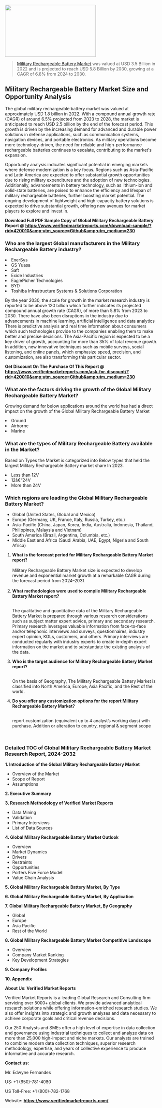 <img src="https://ffe5etoiles.com/wp-content/uploads/2024/12/MST1-300x171.png" alt="" width="300" height="171" class="alignnone size-medium wp-image-20088" /><blockquote><p><p><a href="https://www.verifiedmarketreports.com/download-sample/?rid=420010&utm_source=Github&utm_medium=230" target="_blank">Military Rechargeable Battery Market</a> was valued at USD 3.5 Billion in 2022 and is projected to reach USD 5.8 Billion by 2030, growing at a CAGR of 6.8% from 2024 to 2030.</p></blockquote><p><h2>Military Rechargeable Battery Market Size and Opportunity Analysis</h2> <p>The global military rechargeable battery market was valued at approximately USD 1.8 billion in 2022. With a compound annual growth rate (CAGR) of around 6.5% projected from 2023 to 2028, the market is anticipated to reach USD 2.5 billion by the end of the forecast period. This growth is driven by the increasing demand for advanced and durable power solutions in defense applications, such as communication systems, navigation devices, and portable electronics. As military operations become more technology-driven, the need for reliable and high-performance rechargeable batteries continues to escalate, contributing to the market's expansion.</p> <p>Opportunity analysis indicates significant potential in emerging markets where defense modernization is a key focus. Regions such as Asia-Pacific and Latin America are expected to offer substantial growth opportunities due to rising military expenditures and the adoption of new technologies. Additionally, advancements in battery technology, such as lithium-ion and solid-state batteries, are poised to enhance the efficiency and lifespan of military rechargeable batteries, further boosting market potential. The ongoing development of lightweight and high-capacity battery solutions is expected to drive substantial growth, offering new avenues for market players to explore and invest in.</p> </p><p class=""><strong>Download Full PDF Sample Copy of Global Military Rechargeable Battery Report @ <a href="https://www.verifiedmarketreports.com/download-sample/?rid=420010&amp;utm_source=Github&amp;utm_medium=230" target="_blank">https://www.verifiedmarketreports.com/download-sample/?rid=420010&amp;utm_source=Github&amp;utm_medium=230</a></strong></p><h3 id="" class="">Who are the largest Global manufacturers in the Military Rechargeable Battery industry?</h3><p><li>EnerSys</li><li> GS Yuasa</li><li> Saft</li><li> Exide Industries</li><li> EaglePicher Technologies</li><li> BYD</li><li> Toshiba Infrastructure Systems & Solutions Corporation</li></p><div class=""><div class="" dir="" data-message-author-role="" data-message-id="" data-message-model-slug=""><div class=""><div class=""><div class=""><div class="" dir="" data-message-author-role="" data-message-id="" data-message-model-slug=""><div class=""><div class=""><p>By the year 2030, the scale for growth in the market research industry is reported to be above 120 billion which further indicates its projected compound annual growth rate (CAGR), of more than 5.8% from 2023 to 2030. There have also been disruptions in the industry due to advancements in machine learning, artificial intelligence and data analytics There is predictive analysis and real time information about consumers which such technologies provide to the companies enabling them to make better and precise decisions. The Asia-Pacific region is expected to be a key driver of growth, accounting for more than 35% of total revenue growth. In addition, new innovative techniques such as mobile surveys, social listening, and online panels, which emphasize speed, precision, and customization, are also transforming this particular sector.</p><p><strong>Get Discount On The Purchase Of This Report @&nbsp; <a href="https://www.verifiedmarketreports.com/ask-for-discount/?rid=420010&amp;utm_source=Github&amp;utm_medium=230" target="_blank">https://www.verifiedmarketreports.com/ask-for-discount/?rid=420010&amp;utm_source=Github&amp;utm_medium=230</a></strong></p></div></div></div></div></div></div></div></div><h3 id="" class="">What are the factors driving the growth of the Global Military Rechargeable Battery Market?</h3><p id="" class="">Growing demand for below applications around the world has had a direct impact on the growth of the Global Military Rechargeable Battery Market</p><p id="" class=""><li>Ground</li><li> Airborne</li><li> Marine</li></p><h3 id="" class="">What are the types of Military Rechargeable Battery available in the Market?</h3><p id="" class="">Based on Types the Market is categorized into Below types that held the largest Military Rechargeable Battery market share In 2023.</p><p id="" class=""><li>Less than 12V</li><li> 12â€“24V</li><li> More than 24V</li></p><h3 id="" class="">Which regions are leading the Global Military Rechargeable Battery Market?</h3><ul><li>Global (United States, Global and Mexico)</li><li>Europe (Germany, UK, France, Italy, Russia, Turkey, etc.)</li><li>Asia-Pacific (China, Japan, Korea, India, Australia, Indonesia, Thailand, Philippines, Malaysia and Vietnam)</li><li>South America (Brazil, Argentina, Columbia, etc.)</li><li>Middle East and Africa (Saudi Arabia, UAE, Egypt, Nigeria and South Africa)</li></ul><p><ol><li><strong>What is the forecast period for Military Rechargeable Battery Market report?<br /></strong><br /><span data-sheets-root="1" data-sheets-value="{&quot;1&quot;:2,&quot;2&quot;:&quot;XXXX size is expected to develop revenue and exponential market growth at a remarkable CAGR during the forecast period from 2024&ndash;2030.&quot;}" data-sheets-userformat="{&quot;2&quot;:12674,&quot;4&quot;:{&quot;1&quot;:2,&quot;2&quot;:16776960},&quot;10&quot;:2,&quot;11&quot;:0,&quot;15&quot;:&quot;Arial&quot;,&quot;16&quot;:12}">Military Rechargeable Battery Market size is expected to develop revenue and exponential market growth at a remarkable CAGR during the forecast period from 2024&ndash;2031.</span><br /><br /></li><li><strong>What methodologies were used to compile Military Rechargeable Battery Market report?<br /><br /></strong><p>The qualitative and quantitative data of the&nbsp;Military Rechargeable Battery Market is prepared through various research considerations such as subject matter expert advice, primary and secondary research. Primary research leverages valuable information from face-to-face and/or telephonic interviews and surveys, questionnaires, industry expert opinion, KOLs, customers, and others. Primary interviews are conducted regularly with industry experts to create in-depth expert information on the market and to substantiate the existing analysis of the data.&nbsp;</p></li><li><strong>Who is the target audience for Military Rechargeable Battery Market report?<br /><br /></strong><p>On the basis of Geography, The&nbsp;Military Rechargeable Battery Market is classified into North America, Europe, Asia Pacific, and the Rest of the world.</p></li><li><strong>Do you offer any customization options for the report Military Rechargeable Battery Market?<br /><br /></strong><p>report customization (equivalent up to 4 analyst&rsquo;s working days) with purchase. Addition or alteration to country, regional &amp; segment scope</p><p>&nbsp;</p></li></ol></p><h3 id="" class="">Detailed TOC of Global Military Rechargeable Battery Market Research Report, 2024-2032</h3><p id="" class=""><strong>1. Introduction of the Global Military Rechargeable Battery Market</strong></p><ul><li>Overview of the Market</li><li>Scope of Report</li><li>Assumptions</li></ul><p id="" class=""><strong>2. Executive Summary</strong></p><p id="" class=""><strong>3. Research Methodology of&nbsp;Verified Market Reports</strong></p><ul><li>Data Mining</li><li>Validation</li><li>Primary Interviews</li><li>List of Data Sources</li></ul><p id="" class=""><strong>4. Global Military Rechargeable Battery Market Outlook</strong></p><ul><li>Overview</li><li>Market Dynamics</li><li>Drivers</li><li>Restraints</li><li>Opportunities</li><li>Porters Five Force Model</li><li>Value Chain Analysis</li></ul><p id="" class=""><strong>5. Global Military Rechargeable Battery Market, By&nbsp;Type</strong></p><p id="" class=""><strong>6. Global Military Rechargeable Battery Market, By Application</strong></p><p id="" class=""><strong>7. Global Military Rechargeable Battery Market, By Geography</strong></p><ul><li>Global</li><li>Europe</li><li>Asia Pacific</li><li>Rest of the World</li></ul><p id="" class=""><strong>8. Global Military Rechargeable Battery Market Competitive Landscape</strong></p><ul><li>Overview</li><li>Company Market Ranking</li><li>Key Development Strategies</li></ul><p id="" class=""><strong>9. Company Profiles</strong></p><p id="" class=""><strong>10. Appendix</strong></p><p id="" class=""><strong>About Us: Verified Market Reports</strong></p><p id="" class="">Verified Market Reports is a leading Global Research and Consulting firm servicing over 5000+ global clients. We provide advanced analytical research solutions while offering information-enriched research studies. We also offer insights into strategic and growth analyses and data necessary to achieve corporate goals and critical revenue decisions.</p><p id="" class="">Our 250 Analysts and SMEs offer a high level of expertise in data collection and governance using industrial techniques to collect and analyze data on more than 25,000 high-impact and niche markets. Our analysts are trained to combine modern data collection techniques, superior research methodology, expertise, and years of collective experience to produce informative and accurate research.</p><p id="" class=""><strong>Contact us:</strong></p><p id="" class="">Mr. Edwyne Fernandes</p><p id="" class="">US: +1 (650)-781-4080</p><p id="" class="">US Toll-Free: +1 (800)-782-1768</p><p id="" class="">Website: <a target="" data-test-app-aware-link=""><strong>https://www.verifiedmarketreports.com/</strong></a></p>
